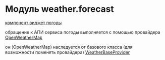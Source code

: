 # Модуль weather.forecast

[компонент виджет погоды](weather.forecast/install/components/weather.forecast/weather.widget)

обращение к АПИ сервиса погоды выполняется с помощью провайдера [OpenWeatherMap](weather.forecast/lib/openweathermap.php)

он (OpenWeatherMap) наследуется от базового класса (для возможности поменять провайдера) [WeatherBaseProvider](weather.forecast/lib/weatherbaseprovider.php)
